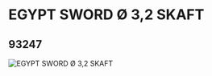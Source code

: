 # EGYPT SWORD Ø 3,2 SKAFT
## 93247
![EGYPT SWORD Ø 3,2 SKAFT](https://lc-www-live-s.legocdn.com/media/bricks/5/2/4610763.jpg)